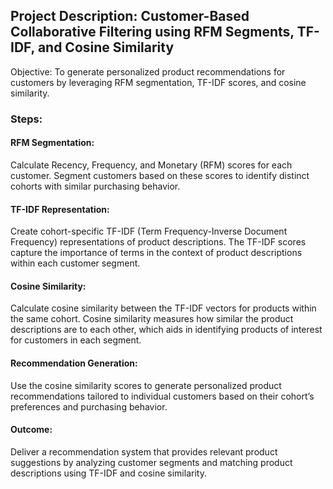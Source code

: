 ## Project Description: Customer-Based Collaborative Filtering using RFM Segments, TF-IDF, and Cosine Similarity

Objective: To generate personalized product recommendations for customers by leveraging RFM segmentation, TF-IDF scores, and cosine similarity.

### Steps:

#### RFM Segmentation:
Calculate Recency, Frequency, and Monetary (RFM) scores for each customer.
Segment customers based on these scores to identify distinct cohorts with similar purchasing behavior.
#### TF-IDF Representation:
Create cohort-specific TF-IDF (Term Frequency-Inverse Document Frequency) representations of product descriptions.
The TF-IDF scores capture the importance of terms in the context of product descriptions within each customer segment.
#### Cosine Similarity:
Calculate cosine similarity between the TF-IDF vectors for products within the same cohort.
Cosine similarity measures how similar the product descriptions are to each other, which aids in identifying products of interest for customers in each segment.
#### Recommendation Generation:
Use the cosine similarity scores to generate personalized product recommendations tailored to individual customers based on their cohort’s preferences and purchasing behavior.
#### Outcome: 
Deliver a recommendation system that provides relevant product suggestions by analyzing customer segments and matching product descriptions using TF-IDF and cosine similarity.
